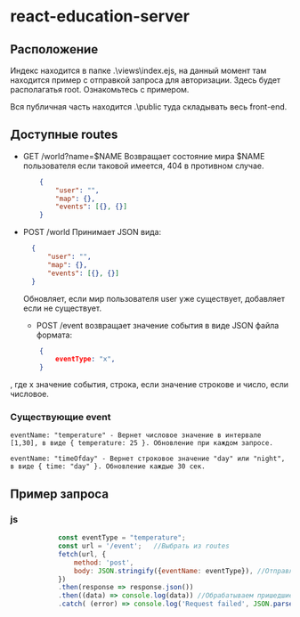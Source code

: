 # react-education-server

## Расположение

Индекс находится в папке .\views\index.ejs, на данный момент там находится пример с отправкой запроса для авторизации. Здесь будет
располагатья root. Ознакомьтесь с примером.

Вся публичная часть находится .\public туда складывать весь front-end. 

## Доступные routes

 * GET /world?name=$NAME
    Возвращает состояние мира $NAME пользователя если таковой имеется, 404 в противном случае.  
    ```JSON
        {   
            "user": "",
            "map": {},
            "events": [{}, {}]
        }
    ```
  * POST /world
    Принимает JSON вида:  
      ```JSON
        {   
            "user": "",
            "map": {},
            "events": [{}, {}]
        }
    ```
    Обновляет, если мир пользователя user уже существует, добавляет если не существует.

    * POST /event возвращает значение события в виде JSON файла формата: 
    ```JSON
        {
            eventType: "x",
        }
    ```
, где x значение события, строка, если значение строкове и число, если числовое.

### Существующие event

    eventName: "temperature" - Вернет числовое значение в интервале [1,30], в виде { temperature: 25 }. Обновление при каждом запросе.

    eventName: "timeOfday" - Вернет строковое значение "day" или "night", в виде { time: "day" }. Обновление каждые 30 сек.

## Пример запроса

### js
```js
            const eventType = "temperature";
            const url = '/event';   //Выбрать из routes
            fetch(url, {  
                method: 'post',  
                body: JSON.stringify({eventName: eventType}), //Отправляемый JSON
            }) 
            .then(response => response.json())
            .then((data) => console.log(data)) //Обрабатываем пришедшие данные
            .catch( (error) => console.log('Request failed', JSON.parse(error)));

```


